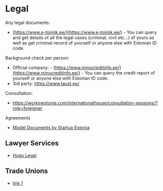 # Legal

Any legal documents:
- [https://www.e-toimik.ee/](https://www.e-toimik.ee/) - You can query and get details of all the legal cases (criminal, civil etc...) of yours as well as get criminal record of yourself or anyone else with Estonian ID code.

Background check per person:
- Official company: - [https://www.minucreditinfo.ee/](https://www.minucreditinfo.ee/) - You can query the credit report of yourself or anyone else with Estonian ID code.
- 3rd party: https://www.taust.ee/

Consultation:
- https://workinestonia.com/internationalhouse/consultation-sessions/?role=foreigner

Agreements
- [Model Documents by Startup Estonia](https://startupestonia.ee/resources)

## Lawyer Services

- [Hugo Legal](https://hugo.legal)

## Trade Unions

- [link 1][1]

[1]: https://www.worker-participation.eu/National-Industrial-Relations/Countries/Estonia/Links
